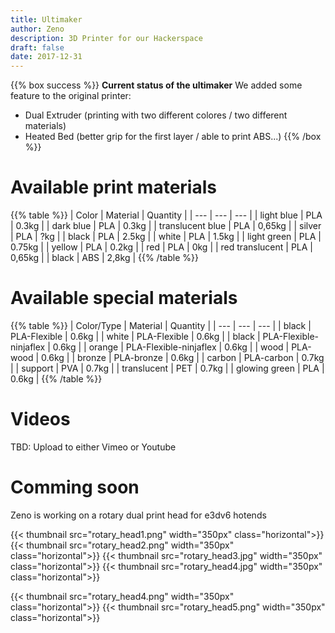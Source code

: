 ```yaml
---
title: Ultimaker
author: Zeno
description: 3D Printer for our Hackerspace
draft: false
date: 2017-12-31
---
```


{{% box success %}}
**Current status of the ultimaker**
We added some feature to the original printer:

  - Dual Extruder (printing with two different colores / two different materials)
  - Heated Bed (better grip for the first layer / able to print ABS...)
{{% /box %}}


# Available print materials

{{% table %}}
| Color | Material | Quantity |
| --- | --- | --- |
| light blue | PLA | 0.3kg |
| dark blue | PLA | 0.3kg |
| translucent blue | PLA | 0,65kg |
| silver | PLA | ?kg |
| black | PLA | 2.5kg |
| white | PLA | 1.5kg |
| light green | PLA | 0.75kg |
| yellow | PLA | 0.2kg |
| red | PLA | 0kg |
| red translucent | PLA | 0,65kg |
| black | ABS | 2,8kg |
{{% /table %}}

# Available special materials 

{{% table %}}
| Color/Type | Material | Quantity |
| --- | --- | --- |
| black | PLA-Flexible | 0.6kg |
| white | PLA-Flexible | 0.6kg |
| black | PLA-Flexible-ninjaflex | 0.6kg |
| orange | PLA-Flexible-ninjaflex | 0.6kg |
| wood | PLA-wood | 0.6kg |
| bronze | PLA-bronze | 0.6kg |
| carbon | PLA-carbon | 0.7kg |
| support | PVA | 0.7kg |
| translucent | PET | 0.7kg |
| glowing green | PLA | 0.6kg |
{{% /table %}}

# Videos

TBD: Upload to either Vimeo or Youtube

# Comming soon

Zeno is working on a rotary dual print head for e3dv6 hotends

{{< thumbnail src="rotary_head1.png" width="350px" class="horizontal">}}
{{< thumbnail src="rotary_head2.png" width="350px" class="horizontal">}}
{{< thumbnail src="rotary_head3.jpg" width="350px" class="horizontal">}}
{{< thumbnail src="rotary_head4.jpg" width="350px" class="horizontal">}}

{{< thumbnail src="rotary_head4.png" width="350px" class="horizontal">}}
{{< thumbnail src="rotary_head5.png" width="350px" class="horizontal">}}
